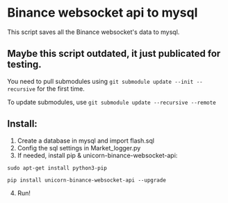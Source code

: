 # Binance websocket api to mysql

This script saves all the Binance websocket's data to mysql.

## Maybe this script outdated, it just publicated for testing.

You need to pull submodules using ```git submodule update --init --recursive``` for the first time.


To update submodules, use ```git submodule update --recursive --remote```

## Install:

1. Create a database in mysql and import flash.sql
2. Config the sql settings in Market_logger.py
3. If needed, install pip & unicorn-binance-websocket-api:

```sudo apt-get install python3-pip```

`pip install unicorn-binance-websocket-api --upgrade`

4. Run!
